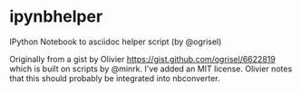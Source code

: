 ipynbhelper
===========

IPython Notebook to asciidoc helper script (by @ogrisel)

Originally from a gist by Olivier https://gist.github.com/ogrisel/6622819 which is built on scripts by @minrk. I've added an MIT license. Olivier notes that this should probably be integrated into nbconverter.
